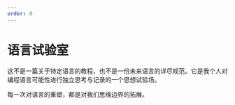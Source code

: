 ```yaml
---
order: 0
---
```

# 语言试验室

这不是一篇关于特定语言的教程，也不是一份未来语言的详尽规范。它是我个人对编程语言可能性进行独立思考与记录的一个思想试验场。

每一次对语言的重塑，都是对我们思维边界的拓展。
